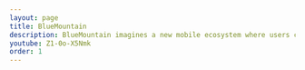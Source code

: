 ```yaml
---
layout: page
title: BlueMountain
description: BlueMountain imagines a new mobile ecosystem where users can customize the behavior of their storage by installing <i>storage plugins</i>---regular apps that control how read/write calls should behave.
youtube: Z1-0o-X5Nmk
order: 1
---
```

